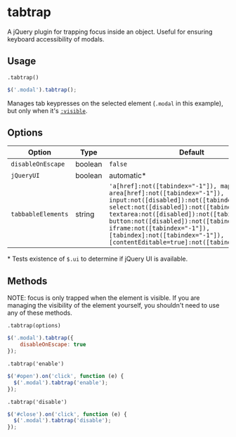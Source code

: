 # tabtrap
A jQuery plugin for trapping focus inside an object. Useful for ensuring keyboard accessibility of modals.

## Usage
`.tabtrap()`
```javascript
$('.modal').tabtrap();
```
Manages tab keypresses on the selected element (`.modal` in this example), but only when it's [`:visible`](https://api.jquery.com/visible-selector/).

## Options

| Option | Type | Default |
| ------ | ---- | ------- |
| `disableOnEscape` | boolean | `false` |
| `jQueryUI` | boolean | automatic* |
| `tabbableElements` | string | `'a[href]:not([tabindex="-1"]), map[name] area[href]:not([tabindex="-1"]), input:not([disabled]):not([tabindex="-1"]), select:not([disabled]):not([tabindex="-1"]), textarea:not([disabled]):not([tabindex="-1"]), button:not([disabled]):not([tabindex="-1"]), iframe:not([tabindex="-1"]), [tabindex]:not([tabindex="-1"]), [contentEditable=true]:not([tabindex="-1"])'` |
\* Tests existence of `$.ui` to determine if jQuery UI is available.


## Methods
NOTE: focus is only trapped when the element is visible. If you are managing the visibility of the element yourself, you shouldn't need to use any of these methods.

`.tabtrap(options)`
```javascript
$('.modal').tabtrap({
    disableOnEscape: true
});
```

`.tabtrap('enable')`
```javascript
$('#open').on('click', function (e) {
  $('.modal').tabtrap('enable');
});
```

`.tabtrap('disable')`
```javascript
$('#close').on('click', function (e) {
  $('.modal').tabtrap('disable');
});
```

